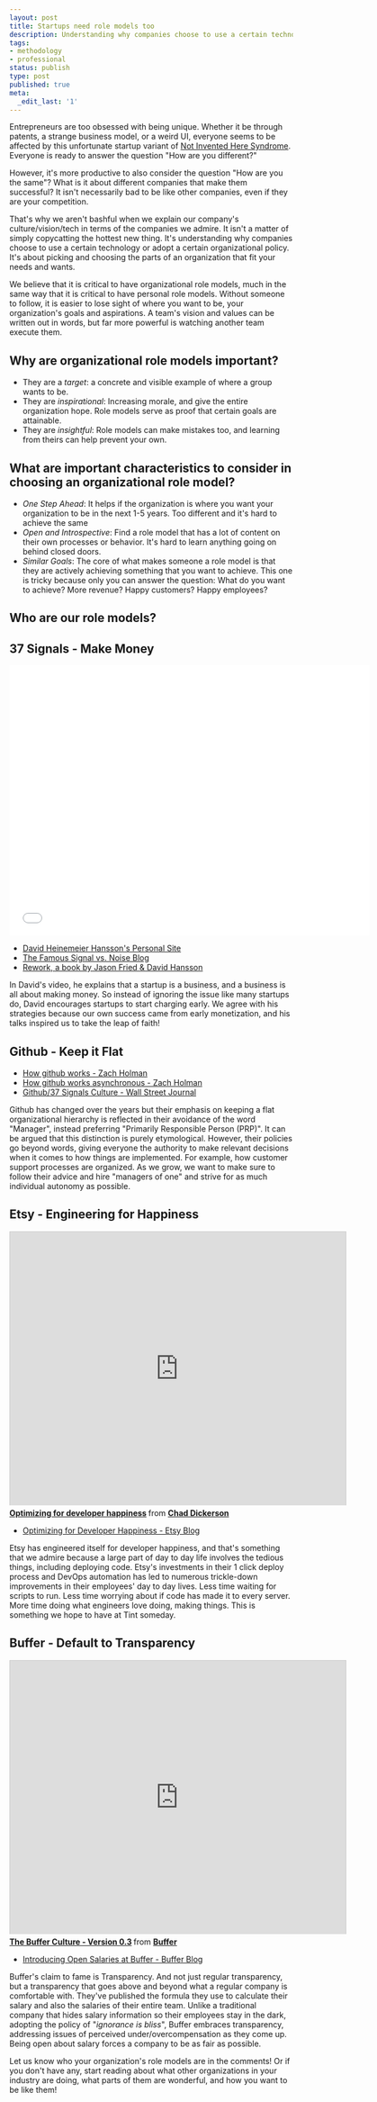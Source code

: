 ```yaml
---
layout: post
title: Startups need role models too
description: Understanding why companies choose to use a certain technology or adopt a certain organizational policy.
tags:
- methodology
- professional
status: publish
type: post
published: true
meta:
  _edit_last: '1'
---
```


Entrepreneurs are too obsessed with being unique. Whether it be through patents, a strange business model, or a weird UI, everyone seems to be affected by this unfortunate startup variant of [Not Invented Here Syndrome](http://en.wikipedia.org/wiki/Not_invented_here). Everyone is ready to answer the question "How are you different?" 

However, it's more productive to also consider the question "How are you the same"? What is it about different companies that make them successful? It isn't necessarily bad to be like other companies, even if they are your competition.

That's why we aren't bashful when we explain our company's culture/vision/tech in terms of the companies we admire. It isn't a matter of simply copycatting the hottest new thing. It's understanding why companies choose to use a certain technology or adopt a certain organizational policy. It's about picking and choosing the parts of an organization that fit your needs and wants.

We believe that it is critical to have organizational role models, much in the same way that it is critical to have personal role models. Without someone to follow, it is easier to lose sight of where you want to be, your organization's goals and aspirations. A team's vision and values can be written out in words, but far more powerful is watching another team execute them.

## Why are organizational role models important?

* They are a *target*: a concrete and visible example of where a group wants to be.
* They are *inspirational*: Increasing morale, and give the entire organization hope. Role models serve as proof that certain goals are attainable.
* They are *insightful*: Role models can make mistakes too, and learning from theirs can help prevent your own.

## What are important characteristics to consider in choosing an organizational role model?

* *One Step Ahead*: It helps if the organization is where you want your organization to be in the next 1-5 years. Too different and it's hard to achieve the same 
* *Open and Introspective*: Find a role model that has a lot of content on their own processes or behavior. It's hard to learn anything going on behind closed doors.
* *Similar Goals*: The core of what makes someone a role model is that they are actively achieving something that you want to achieve. This one is tricky because only you can answer the question: What do you want to achieve? More revenue? Happy customers? Happy employees?

## Who are our role models?

## 37 Signals - Make Money

<iframe width="640" height="480" src="//www.youtube.com/embed/0CDXJ6bMkMY?rel=0" frameborder="0" allowfullscreen></iframe>

- [David Heinemeier Hansson's Personal Site](http://david.heinemeierhansson.com/)
- [The Famous Signal vs. Noise Blog](http://37signals.com/svn)
- [Rework, a book by Jason Fried & David Hansson](http://37signals.com/rework/)

In David's video, he explains that a startup is a business, and a business is all about making money. So instead of ignoring the issue like many startups do, David encourages startups to start charging early. We agree with his strategies because our own success came from early monetization, and his talks inspired us to take the leap of faith!

## Github - Keep it Flat

<script async class="speakerdeck-embed" data-id="3b9d21b02f83013193f63a251344e3e5" data-ratio="1.77777777777778" src="//speakerdeck.com/assets/embed.js"></script>

- [How github works - Zach Holman](http://zachholman.com/posts/how-github-works/)
- [How github works asynchronous - Zach Holman](http://zachholman.com/posts/how-github-works-asynchronous/)
- [Github/37 Signals Culture - Wall Street Journal](http://online.wsj.com/news/articles/SB10001424127887323420604578652051466314748)

Github has changed over the years but their emphasis on keeping a flat organizational hierarchy is reflected in their avoidance of the word "Manager", instead preferring "Primarily Responsible Person (PRP)". It can be argued that this distinction is purely etymological. However, their policies go beyond words, giving everyone the authority to make relevant decisions when it comes to how things are implemented. For example, how customer support processes are organized. As we grow, we want to make sure to follow their advice and hire "managers of one" and strive for as much individual autonomy as possible.


## Etsy - Engineering for Happiness

<iframe src="http://www.slideshare.net/slideshow/embed_code/8052220" width="597" height="486" frameborder="0" marginwidth="0" marginheight="0" scrolling="no" style="border:1px solid #CCC;border-width:1px 1px 0;margin-bottom:5px" allowfullscreen> </iframe> <div style="margin-bottom:5px"> <strong> <a href="https://www.slideshare.net/chaddickerson/optimizing-for-developer-happiness" title="Optimizing for developer happiness" target="_blank">Optimizing for developer happiness</a> </strong> from <strong><a href="http://www.slideshare.net/chaddickerson" target="_blank">Chad Dickerson</a></strong> </div>

- [Optimizing for Developer Happiness - Etsy Blog](http://codeascraft.com/2011/06/06/optimizing-for-developer-happiness/)

Etsy has engineered itself for developer happiness, and that's something that we admire because a large part of day to day life involves the tedious things, including deploying code. Etsy's investments in their 1 click deploy process and DevOps automation has led to numerous trickle-down improvements in their employees' day to day lives. Less time waiting for scripts to run. Less time worrying about if code has made it to every server. More time doing what engineers love doing, making things. This is something we hope to have at Tint someday.

## Buffer - Default to Transparency

<iframe src="http://www.slideshare.net/slideshow/embed_code/24656081?rel=0" width="597" height="486" frameborder="0" marginwidth="0" marginheight="0" scrolling="no" style="border:1px solid #CCC;border-width:1px 1px 0;margin-bottom:5px" allowfullscreen> </iframe> <div style="margin-bottom:5px"> <strong> <a href="https://www.slideshare.net/Bufferapp/buffer-culture-03" title="The Buffer Culture - Version 0.3" target="_blank">The Buffer Culture - Version 0.3</a> </strong> from <strong><a href="http://www.slideshare.net/Bufferapp" target="_blank">Buffer </a></strong> </div>

- [Introducing Open Salaries at Buffer - Buffer Blog](http://open.bufferapp.com/introducing-open-salaries-at-buffer-including-our-transparent-formula-and-all-individual-salaries/)

Buffer's claim to fame is Transparency. And not just regular transparency, but a transparency that goes above and beyond what a regular company is comfortable with. They've published the formula they use to calculate their salary and also the salaries of their entire team. Unlike a traditional company that hides salary information so their employees stay in the dark, adopting the policy of "_ignorance is bliss_", Buffer embraces transparency, addressing issues of perceived under/overcompensation as they come up. Being open about salary forces a company to be as fair as possible.

Let us know who your organization's role models are in the comments! Or if you don't have any, start reading about what other organizations in your industry are doing, what parts of them are wonderful, and how you want to be like them!
